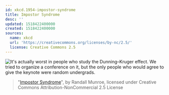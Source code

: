 ```yaml
---
id: xkcd.1954-impostor-syndrome
title: Impostor Syndrome
desc: ''
updated: 1518422400000
created: 1518422400000
sources:
  name: xkcd
  url: 'https://creativecommons.org/licenses/by-nc/2.5/'
  license: Creative Commons 2.5
---
```

![It's actually worst in people who study the Dunning–Kruger effect. We tried to organize a conference on it, but the only people who would agree to give the keynote were random undergrads.](https://imgs.xkcd.com/comics/impostor_syndrome.png)
> "[Impostor Syndrome](https://xkcd.com/1954/)", by Randall Munroe, licensed under Creative Commons Attribution-NonCommercial 2.5 License
